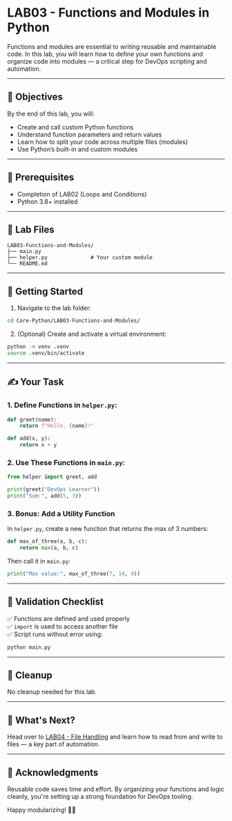 # LAB03 - Functions and Modules in Python

Functions and modules are essential to writing reusable and maintainable code. In this lab, you will learn how to define your own functions and organize code into modules — a critical step for DevOps scripting and automation.

---

## 🎯 Objectives

By the end of this lab, you will:
- Create and call custom Python functions
- Understand function parameters and return values
- Learn how to split your code across multiple files (modules)
- Use Python’s built-in and custom modules

---

## 🧰 Prerequisites

- Completion of LAB02 (Loops and Conditions)
- Python 3.8+ installed

---

## 📁 Lab Files

```
LAB03-Functions-and-Modules/
├── main.py
├── helper.py              # Your custom module
└── README.md
```

---

## 🚀 Getting Started

1. Navigate to the lab folder:
```bash
cd Core-Python/LAB03-Functions-and-Modules/
```

2. (Optional) Create and activate a virtual environment:
```bash
python -m venv .venv
source .venv/bin/activate
```

---

## ✍️ Your Task

### 1. Define Functions in `helper.py`:
```python
def greet(name):
    return f"Hello, {name}!"

def add(x, y):
    return x + y
```

### 2. Use These Functions in `main.py`:
```python
from helper import greet, add

print(greet("DevOps Learner"))
print("Sum:", add(5, 3))
```

### 3. Bonus: Add a Utility Function
In `helper.py`, create a new function that returns the max of 3 numbers:
```python
def max_of_three(a, b, c):
    return max(a, b, c)
```

Then call it in `main.py`:
```python
print("Max value:", max_of_three(7, 14, 9))
```

---

## 🧪 Validation Checklist

✅ Functions are defined and used properly  
✅ `import` is used to access another file  
✅ Script runs without error using:
```bash
python main.py
```

---

## 🧹 Cleanup
No cleanup needed for this lab.

---

## 💬 What's Next?
Head over to [LAB04 - File Handling](../LAB04-File-Handling/) and learn how to read from and write to files — a key part of automation.

---

## 🙏 Acknowledgments
Reusable code saves time and effort. By organizing your functions and logic cleanly, you're setting up a strong foundation for DevOps tooling.

Happy modularizing! 🧩🐍

